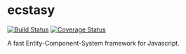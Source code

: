 ecstasy
=======

[![Build Status](https://travis-ci.org/yoo2001818/ecstasy.svg?branch=master)](https://travis-ci.org/yoo2001818/ecstasy)
[![Coverage Status](https://coveralls.io/repos/yoo2001818/ecstasy/badge.svg?branch=master)](https://coveralls.io/r/yoo2001818/ecstasy)

A fast Entity-Component-System framework for Javascript.
